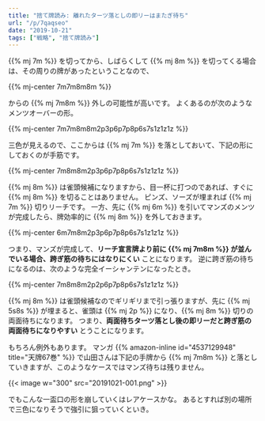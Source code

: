 ```yaml
---
title: "捨て牌読み: 離れたターツ落としの即リーはまたぎ待ち"
url: "/p/7qaqseo"
date: "2019-10-21"
tags: ["戦略", "捨て牌読み"]
---
```


{{% mj 7m %}} を切ってから、しばらくして {{% mj 8m %}} を切ってくる場合は、その周りの牌があったということなので、

{{% mj-center 7m7m8m8m %}}

からの {{% mj 7m8m %}} 外しの可能性が高いです。
よくあるのが次のようなメンツオーバーの形。

{{% mj-center 7m7m8m8m2p3p6p7p8p6s7s1z1z1z %}}

三色が見えるので、ここからは {{% mj 7m %}} を落としておいて、下記の形にしておくのが手筋です。

{{% mj-center 7m8m8m2p3p6p7p8p6s7s1z1z1z %}}

{{% mj 8m %}} は雀頭候補になりますから、目一杯に打つのであれば、すぐに {{% mj 8m %}} を切ることはありません。
ピンズ、ソーズが埋まれば {{% mj 7m %}} 切りリーチです。
一方、先に {{% mj 6m %}} を引いてマンズのメンツが完成したら、牌効率的に {{% mj 8m %}} を外しておきます。

{{% mj-center 6m7m8m2p3p6p7p8p6s7s1z1z1z %}}

つまり、マンズが完成して、**リーチ宣言牌より前に {{% mj 7m8m %}} が並んでいる場合、跨ぎ筋の待ちにはなりにくい** ことになります。
逆に跨ぎ筋の待ちになるのは、次のような完全イーシャンテンになったとき。

{{% mj-center 7m8m8m2p2p6p7p8p6s7s1z1z1z %}}

{{% mj 8m %}} は雀頭候補なのでギリギリまで引っ張りますが、先に {{% mj 5s8s %}} が埋まると、雀頭は {{% mj 2p %}} になり、{{% mj 8m %}} 切りの両面待ちになります。
つまり、**両面待ちターツ落とし後の即リーだと跨ぎ筋の両面待ちになりやすい** とうことになります。

もちろん例外もあります。
マンガ {{% amazon-inline id="4537129948" title="天牌67巻" %}} で山田さんは下記の手牌から {{% mj 7m8m %}} と落としていきますが、このようなケースではマンズ待ちは残りません。

{{< image w="300" src="20191021-001.png" >}}

でもこんな一盃口の形を崩していくはレアケースかな。
あるとすれば別の場所で三色になりそうで強引に狙っていくといき。

